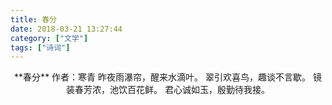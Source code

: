 ```yaml
---
title: 春分
date: 2018-03-21 13:27:44
category: ["文学"]
tags: ["诗词"]
---
```

<center>
**春分**
作者：寒青
<!--more-->
昨夜雨瀑帘，醒来水滴叶。
翠引欢喜鸟，趣谈不言歇。
镜装春芳浓，池饮百花鲜。
君心诚如玉，殷勤待我接。
</center>
